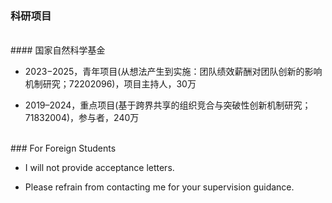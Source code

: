 
<br> 
<br>

### 科研项目
<br>
#### 国家自然科学基金

- 2023−2025，青年项目(从想法产生到实施：团队绩效薪酬对团队创新的影响机制研究；72202096)，项目主持人，30万
  
- 2019–2024，重点项目(基于跨界共享的组织竞合与突破性创新机制研究；71832004)，参与者，240万
  
<br>
### For Foreign Students

- I will not provide acceptance letters.

- Please refrain from contacting me for your supervision guidance.
